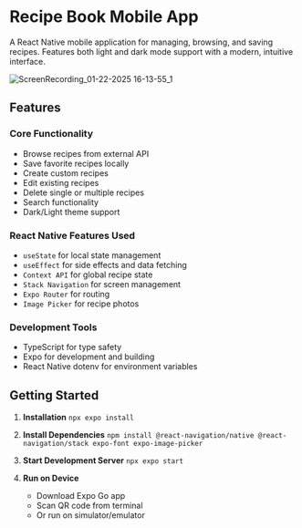 # Recipe Book Mobile App

A React Native mobile application for managing, browsing, and saving recipes. Features both light and dark mode support with a modern, intuitive interface.

![ScreenRecording_01-22-2025 16-13-55_1](https://github.com/user-attachments/assets/1817d052-e7de-48e1-82c2-2d73077f73d8)



## Features

### Core Functionality
* Browse recipes from external API
* Save favorite recipes locally
* Create custom recipes
* Edit existing recipes
* Delete single or multiple recipes
* Search functionality
* Dark/Light theme support

### React Native Features Used
* `useState` for local state management
* `useEffect` for side effects and data fetching
* `Context API` for global recipe state
* `Stack Navigation` for screen management
* `Expo Router` for routing
* `Image Picker` for recipe photos


### Development Tools
* TypeScript for type safety
* Expo for development and building
* React Native dotenv for environment variables

## Getting Started

1. **Installation**
`npx expo install`

2. **Install Dependencies**
`npm install @react-navigation/native @react-navigation/stack expo-font expo-image-picker`

3. **Start Development Server**
`npx expo start`

4. **Run on Device**
   * Download Expo Go app
   * Scan QR code from terminal
   * Or run on simulator/emulator
